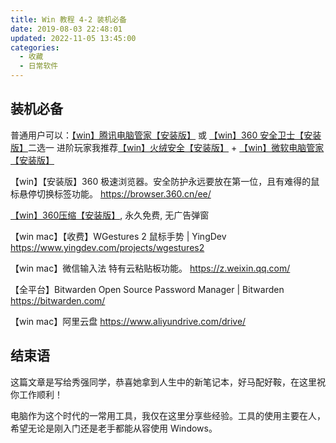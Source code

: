 ```yaml
---
title: Win 教程 4-2 装机必备
date: 2019-08-03 22:48:01
updated: 2022-11-05 13:45:00
categories:
  - 收藏
  - 日常软件
---
```


## 装机必备

普通用户可以：[【win】腾讯电脑管家【安装版】](https://guanjia.qq.com/) 或 [【win】360 安全卫士【安装版】](https://weishi.360.cn/)二选一
进阶玩家我推荐[【win】火绒安全【安装版】](https://www.huorong.cn/) + [【win】微软电脑管家【安装版】](https://pcmanager.microsoft.com/zh-cn)

【win】【安装版】360 极速浏览器。安全防护永远要放在第一位，且有难得的鼠标悬停切换标签功能。
<https://browser.360.cn/ee/>

[【win】360压缩【安装版】](http://yasuo.360.cn/), 永久免费, 无广告弹窗

【win mac】【收费】WGestures 2 鼠标手势 | YingDev
<https://www.yingdev.com/projects/wgestures2>

【win mac】微信输入法 特有云粘贴板功能。
<https://z.weixin.qq.com/>

【全平台】Bitwarden Open Source Password Manager | Bitwarden
<https://bitwarden.com/>

【win mac】阿里云盘 <https://www.aliyundrive.com/drive/>

## 结束语

这篇文章是写给秀强同学，恭喜她拿到人生中的新笔记本，好马配好鞍，在这里祝你工作顺利！

电脑作为这个时代的一常用工具，我仅在这里分享些经验。工具的使用主要在人，希望无论是刚入门还是老手都能从容使用 Windows。
